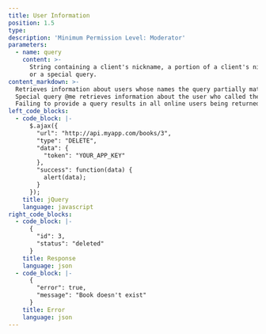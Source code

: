 ```yaml
---
title: User Information
position: 1.5
type:
description: 'Minimum Permission Level: Moderator'
parameters:
  - name: query
    content: >-
      String containing a client's nickname, a portion of a client's nickname,
      or a special query.
content_markdown: >-
  Retrieves information about users whose names the query partially matches.
  Special query @me retrieves information about the user who called the command.
  Failing to provide a query results in all online users being returned.
left_code_blocks:
  - code_block: |-
      $.ajax({
        "url": "http://api.myapp.com/books/3",
        "type": "DELETE",
        "data": {
          "token": "YOUR_APP_KEY"
        },
        "success": function(data) {
          alert(data);
        }
      });
    title: jQuery
    language: javascript
right_code_blocks:
  - code_block: |-
      {
        "id": 3,
        "status": "deleted"
      }
    title: Response
    language: json
  - code_block: |-
      {
        "error": true,
        "message": "Book doesn't exist"
      }
    title: Error
    language: json
---
```


